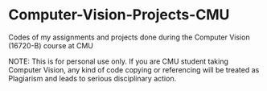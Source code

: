 # Computer-Vision-Projects-CMU
Codes of my assignments and projects done during the Computer Vision (16720-B) course at CMU

NOTE: This is for personal use only. If you are CMU student taking Computer Vision, any kind of code copying or referencing will be treated as Plagiarism and leads to serious disciplinary action.